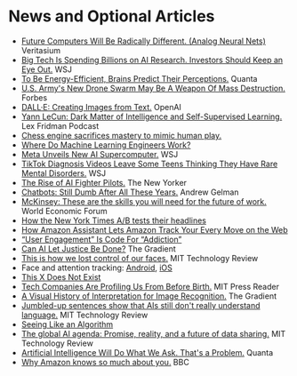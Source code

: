 # News and Optional Articles

- [Future Computers Will Be Radically Different. (Analog Neural Nets)](https://www.youtube.com/watch?v=GVsUOuSjvcg) Veritasium
- [Big Tech Is Spending Billions on AI Research. Investors Should Keep an Eye Out.](https://www.wsj.com/articles/big-tech-is-spending-billions-on-ai-research-investors-should-keep-an-eye-out-11646740800?mod=tech_lead_pos11) WSJ
- [To Be Energy-Efficient, Brains Predict Their Perceptions.](https://www.quantamagazine.org/to-be-energy-efficient-brains-predict-their-perceptions-20211115/) Quanta
- [U.S. Army's New Drone Swarm May Be A Weapon Of Mass Destruction.](https://www.forbes.com/sites/davidhambling/2020/06/01/why-new-us-armys-tank-killing-drone-swarm-may-be-a-weapon-of-mass-destruction) Forbes
- [DALL·E: Creating Images from Text.](https://openai.com/blog/dall-e/) OpenAI
- [Yann LeCun: Dark Matter of Intelligence and Self-Supervised Learning.](https://www.youtube.com/watch?v=SGzMElJ11Cc) Lex Fridman Podcast
- [Chess engine sacrifices mastery to mimic human play.](https://news.cornell.edu/stories/2021/01/chess-engine-sacrifices-mastery-mimic-human-play)
- [Where Do Machine Learning Engineers Work?](https://gradientflow.com/where-do-machine-learning-engineers-work/)
- [Meta Unveils New AI Supercomputer.](https://www.wsj.com/articles/meta-unveils-new-ai-supercomputer-11643043601) WSJ
- [TikTok Diagnosis Videos Leave Some Teens Thinking They Have Rare Mental Disorders.](https://archive.is/hQabE) WSJ
- [The Rise of AI Fighter Pilots.](https://www.newyorker.com/magazine/2022/01/24/the-rise-of-ai-fighter-pilots) The New Yorker
- [Chatbots: Still Dumb After All These Years.](https://statmodeling.stat.columbia.edu/2022/01/13/chatbots-still-dumb-after-all-these-years/) Andrew Gelman
- [McKinsey: These are the skills you will need for the future of work.](https://www.weforum.org/agenda/2021/06/defining-the-skills-citizens-will-need-in-the-future-world-of-work/) World Economic Forum
- [How the New York Times A/B tests their headlines](https://blog.tjcx.me/p/new-york-times-ab-testing)
- [How Amazon Assistant Lets Amazon Track Your Every Move on the Web](https://palant.info/2021/03/08/how-amazon-assistant-lets-amazon-track-your-every-move-on-the-web/)
- [“User Engagement” Is Code For “Addiction”](https://craigwritescode.medium.com/user-engagement-is-code-for-addiction-a2f50d36d7ac)
- [Can AI Let Justice Be Done?](https://thegradient.pub/robot-judges/) The Gradient
- [This is how we lost control of our faces.](https://www.technologyreview.com/2021/02/05/1017388/ai-deep-learning-facial-recognition-data-history/) MIT Technology Review
- Face and attention tracking: [Android](https://github.com/Pradyuman7/TrackEyes), [iOS](https://developer.apple.com/documentation/arkit/tracking_and_visualizing_faces)
- [This X Does Not Exist](https://thisxdoesnotexist.com)
- [Tech Companies Are Profiling Us From Before Birth.](https://thereader.mitpress.mit.edu/tech-companies-are-profiling-us-from-before-birth/) MIT Press Reader
- [A Visual History of Interpretation for Image Recognition.](https://thegradient.pub/a-visual-history-of-interpretation-for-image-recognition/) The Gradient
- [Jumbled-up sentences show that AIs still don't really understand language.](https://www.technologyreview.com/2021/01/12/1016031/jumbled-up-sentences-ai-doesnt-understand-language-nlp-bert-fix/) MIT Technology Review
- [Seeing Like an Algorithm](https://www.eugenewei.com/blog/2020/9/18/seeing-like-an-algorithm)
- [The global AI agenda: Promise, reality, and a future of data sharing.](https://www.technologyreview.com/2020/03/26/950287/the-global-ai-agenda-promise-reality-and-a-future-of-data-sharing/) MIT Technology Review
- [Artificial Intelligence Will Do What We Ask. That's a Problem.](https://www.quantamagazine.org/artificial-intelligence-will-do-what-we-ask-thats-a-problem-20200130/) Quanta
- [Why Amazon knows so much about you.](https://www.bbc.co.uk/news/extra/CLQYZENMBI/amazon-data) BBC
